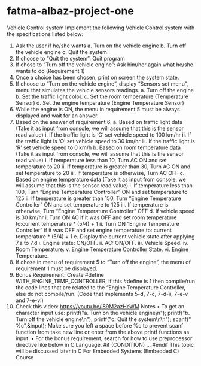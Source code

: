 # fatma-albaz-project-one
Vehicle Control system
Implement the following Vehicle Control system with the specifications listed below:
1. Ask the user if he/she wants
        a. Turn on the vehicle engine
        b. Turn off the vehicle engine
        c. Quit the system
2. If choose to “Quit the system”: Quit program
3. If chose to “Turn off the vehicle engine”: Ask him/her again what he/she wants to 
do (Requirement 1)
4. Once a choice has been chosen, print on screen the system state.
5. If choose to “Turn on the vehicle engine”, display “Sensors set menu”, menu that simulates the vehicle sensors readings.
        a. Turn off the engine
        b. Set the traffic light color.
        c. Set the room temperature (Temperature Sensor)
        d. Set the engine temperature (Engine Temperature Sensor)
6. While the engine is ON, the menu in requirement 5 must be always displayed and wait for an answer.
7. Based on the answer of requirement 6.
        a. Based on traffic light data (Take it as input from console, we will assume that this is the sensor read value)
                i. If the traffic light is ‘G’ set vehicle speed to 100 km/hr
                ii. If the traffic light is ‘O’ set vehicle speed to 30 km/hr
                iii. If the traffic light is ‘R’ set vehicle speed to 0 km/h
        b. Based on room temperature data (Take it as input from console, we will assume 
        that this is the sensor read value)
                i. If temperature less than 10, Turn AC ON and set temperature to 20
                ii. If temperature is greater than 30, Turn AC ON and set temperature to 20
                iii. If temperature is otherwise, Turn AC OFF
        c. Based on engine temperature data (Take it as input from console, we will assume that this is the sensor read value)
                i. If temperature less than 100, Turn “Engine Temperature Controller” ON and set temperature to 125
                ii. If temperature is greater than 150, Turn “Engine Temperature Controller” ON and set temperature to 125
                iii. If temperature is otherwise, Turn “Engine Temperature Controller” OFF
        d. If vehicle speed is 30 km/hr
                i. Turn ON AC if it was OFF and set room temperature to:current temperature * (5/4) + 1
                ii. Turn ON “Engine Temperature Controller” if it was OFF and set engine temperature to: current temperature * (5/4) + 1
        e. Display the current vehicle state after applying 7.a to 7.d
                i. Engine state: ON/OFF.
                ii. AC: ON/OFF.
                iii. Vehicle Speed.
                iv. Room Temperature.
                v. Engine Temperature Controller State.
                vi. Engine Temperature.
8. If chose in menu of requirement 5 to “Turn off the engine”, the menu of requirement 1 must be displayed.
9. Bonus Requirement: Create #define WITH_ENGINE_TEMP_CONTROLLER, if this #define is 1 then compile/run the code lines that are related to the “Engine
Temperature Controller, else do not compile/run. (Code that implements 5-d, 7-c, 7-d-ii, 7-e-v and 7-e-vi)
10. Check this video: https://youtu.be/i89M2azHeWM
Notes
• To get an character input use:
        printf("a. Turn on the vehicle engine\n");
        printf("b. Turn off the vehicle engine\n");
        printf("c. Quit the system\n\n");
        scanf(“ %c”,&input);
Make sure you left a space before %c to prevent scanf function from take new line or 
enter from the above printf functions as input.
• For the bonus requirement, search for how to use preprocessor directive like below in 
C Language.
#if (CONDITION)
…
#endif
This topic will be discussed later in C For Embedded Systems (Embedded C) Course
